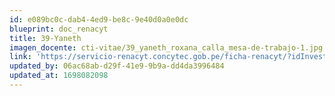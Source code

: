 ```yaml
---
id: e089bc0c-dab4-4ed9-be8c-9e40d0a0e0dc
blueprint: doc_renacyt
title: 39-Yaneth
imagen_docente: cti-vitae/39_yaneth_roxana_calla_mesa-de-trabajo-1.jpg
link: 'https://servicio-renacyt.concytec.gob.pe/ficha-renacyt/?idInvestigador=260492'
updated_by: 06ac68ab-d29f-41e9-9b9a-dd4da3996484
updated_at: 1698082098
---
```

